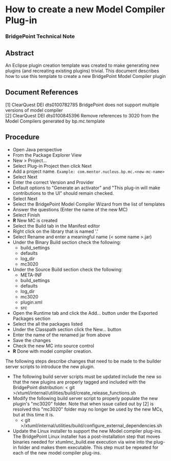 
# How to create a new Model Compiler Plug-in
### BridgePoint Technical Note

Abstract
--------
An Eclipse plugin creation template was created to make generating new plugins
(and recreating existing plugins) trivial.  This document describes how to use 
this template to create a new BridgePoint Model Compiler plugin

Document References
-------------------
[1] ClearQuest DEI dts0100782785
    BridgePoint does not support multiple versions of model compiler  
[2] ClearQuest DEI dts0100845396
    Remove references to 3020 from the Model Compilers generated by 
    bp.mc.template  


Procedure
---------
- Open Java perspective
- From the Package Explorer View
- New > Project...
- Select Plug-in Project then click Next
- Add a project name.  ```Example: com.mentor.nucleus.bp.mc.<new-mc-name>```
- Select Next
- Enter the correct Version and Provider
- Default options to "Generate an activator" and "This plug-in will make 
   contributions to the UI" should remain checked.
- Select Next
- Select the BridgePoint Model Compiler Wizard from the list of templates
- Answer the questions (Enter the name of the new MC)
- Select Finish
- __R__ New MC is created
- Select the Build tab in the Manifest editor
- Right click on the library that is named '.'
- Select Rename and enter a meaningful name (< some name >.jar)
- Under the Binary Build section check the following:
  - build_settings
  - defaults
  - log_dir
  - mc3020
- Under the Source Build section check the following:
  - META-INF
  - build_settings
  - defaults
  - log_dir
  - mc3020
  - plugin.xml
  - src
- Open the Runtime tab and click the Add... button under the Exported Packages
  section
- Select the all the packages listed
- Under the Classpath section click the New... button
- Enter the name of the renamed jar from above
- Save the changes
- Check the new MC into source control
- __R__ Done with model compiler creation.


The following steps describe changes that need to be made to the
builder server scripts to introduce the new plugin.
- The following build server scripts  must be updated include the new
  so that the new plugins are properly tagged and included with the 
  BridgePoint distribution:  < git >/xtuml/internal/utilities/build/create_release_functions.sh
- Modify the following build server script to properly populate the 
  new plugin's "mc3020" folder.  Note that when issue called out by [2] is
  resolved this "mc3020" folder may no longer be used by the new MCs, but at
  this time it is.
  - < git >/xtuml/internal/utilities/build/configure_external_dependencies.sh
- Update the Linux installer to support the new Model compiler plug-ins.
  The BridgePoint Linux installer has a post-installation step that moves
  binaries needed for xtumlmc_build.exe execution via wine into the plug-in
  folder and makes them executable.  This step must be repeated for each of 
  the new model compiler plug-ins.   